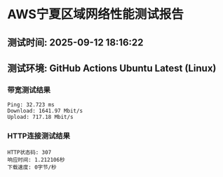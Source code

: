 # AWS宁夏区域网络性能测试报告
## 测试时间: 2025-09-12 18:16:22
## 测试环境: GitHub Actions Ubuntu Latest (Linux)

### 带宽测试结果
```
Ping: 32.723 ms
Download: 1641.97 Mbit/s
Upload: 717.18 Mbit/s
```

### HTTP连接测试结果
```
HTTP状态码: 307
响应时间: 1.212106秒
下载速度: 0字节/秒
```

